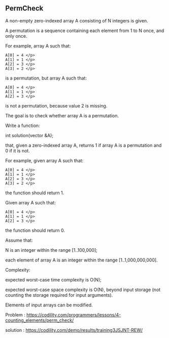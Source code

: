 PermCheck
-------------

A non-empty zero-indexed array A consisting of N integers is given.

A permutation is a sequence containing each element from 1 to N once, and only once.

For example, array A such that:

    A[0] = 4 </p>
    A[1] = 1 </p>
    A[2] = 3 </p>
    A[3] = 2 </p>
is a permutation, but array A such that:

    A[0] = 4 </p>
    A[1] = 1 </p>
    A[2] = 3 </p>
is not a permutation, because value 2 is missing.

The goal is to check whether array A is a permutation.

Write a function:

int solution(vector<int> &A);

that, given a zero-indexed array A, returns 1 if array A is a permutation and 0 if it is not.

For example, given array A such that:

    A[0] = 4 </p>
    A[1] = 1 </p>
    A[2] = 3 </p>
    A[3] = 2 </p>
the function should return 1.

Given array A such that:

    A[0] = 4 </p>
    A[1] = 1 </p>
    A[2] = 3 </p>
the function should return 0. 

Assume that:

N is an integer within the range [1..100,000]; </p>
each element of array A is an integer within the range [1..1,000,000,000].  </p>
Complexity:

expected worst-case time complexity is O(N); </p>
expected worst-case space complexity is O(N), beyond input storage (not counting the storage required for input arguments).</p>
Elements of input arrays can be modified.

Problem : https://codility.com/programmers/lessons/4-counting_elements/perm_check/ </p>
solution : https://codility.com/demo/results/training3JSJNT-REW/ </p>
